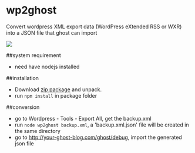 wp2ghost
========

Convert wordpress XML export data (WordPress eXtended RSS or WXR) into a JSON file that ghost can import

![](http://nagi.ca/u/769a93e5e676.png)


##system requirement

- need have nodejs installed

##installation

- Download [zip package](https://github.com/xna2/wp2ghost/archive/master.zip) and unpack.
- run `npm install` in package folder
  

##conversion

- go to Wordpress - Tools - Export All, get the backup.xml
- run `node wp2ghost backup.xml`, a 'backup.xml.json' file will be created in the same directory
- go to http://your-ghost-blog.com/ghost/debug, import the generated json file


